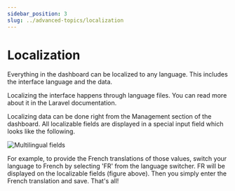```yaml
---
sidebar_position: 3
slug: ../advanced-topics/localization
---
```


# Localization

Everything in the dashboard can be localized to any language. This includes the interface language and the data. 

Localizing the interface happens through language files. You can read more about it in the Laravel documentation.

Localizing data can be done right from the Management section of the dashboard. All localizable fields are displayed in a special input field
which looks like the following.

![Multilingual fields](/img/developer/advanced-topics/multilanguage-fields.png)

For example, to provide the French translations of those values, switch your language to French by selecting 'FR' from the language switcher.
FR will be displayed on the localizable fields (figure above). Then you simply enter the French translation and save. That's all!
